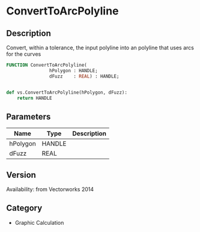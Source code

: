 # ConvertToArcPolyline

## Description
Convert, within a tolerance, the input polyline into an polyline that uses arcs for the curves

```pascal
FUNCTION ConvertToArcPolyline(
				hPolygon : HANDLE;
				dFuzz    : REAL) : HANDLE;
```

```python

def vs.ConvertToArcPolyline(hPolygon, dFuzz):
    return HANDLE
```

## Parameters
|Name|Type|Description|
|---|---|---|
|hPolygon|HANDLE||
|dFuzz|REAL||

## Version
Availability: from Vectorworks 2014
## Category
* Graphic Calculation

